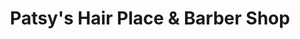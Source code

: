 ---
title: "Patsy's Hair Place & Barber Shop"
url: /sand-lake/patsys-hair-place-und-barber-shop/
shop: Friseur
---